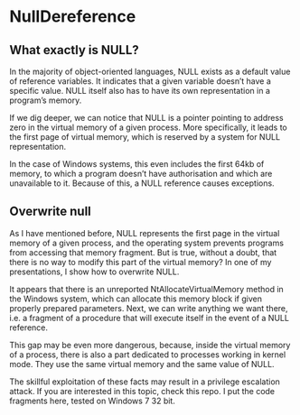 # NullDereference
## What exactly is NULL?
In the majority of object-oriented languages, NULL exists as a default value of reference variables. It indicates that a given variable doesn’t have a specific value. NULL itself also has to have its own representation in a program’s memory.

If we dig deeper, we can notice that NULL is a pointer pointing to address zero in the virtual memory of a given process. More specifically, it leads to the first page of virtual memory, which is reserved by a system for NULL representation.

In the case of Windows systems, this even includes the first 64kb of memory, to which a program doesn’t have authorisation and which are unavailable to it. Because of this, a NULL reference causes exceptions.

## Overwrite null
As I have mentioned before, NULL represents the first page in the virtual memory of a given process, and the operating system prevents programs from accessing that memory fragment. But is true, without a doubt, that there is no way to modify this part of the virtual memory? In one of my presentations, I show how to overwrite NULL.

It appears that there is an unreported NtAllocateVirtualMemory method in the Windows system, which can allocate this memory block if given properly prepared parameters. Next, we can write anything we want there, i.e. a fragment of a procedure that will execute itself in the event of a NULL reference.

This gap may be even more dangerous, because, inside the virtual memory of a process, there is also a part dedicated to processes working in kernel mode. They use the same virtual memory and the same value of NULL.

The skillful exploitation of these facts may result in a privilege escalation attack. If you are interested in this topic, check this repo. I put the code fragments here, tested on Windows 7 32 bit.
